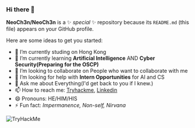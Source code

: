 ### Hi there 👋

**NeoCh3n/NeoCh3n** is a ✨ _special_ ✨ repository because its `README.md` (this file) appears on your GitHub profile.

Here are some ideas to get you started:

- 🔭 I’m currently studing on Hong Kong
- 🌱 I’m currently learning **Artificial Intelligence** AND **Cyber Security(Preparing for the OSCP)**
- 👯 I’m looking to collaborate on People who want to collaborate with me
- 🤔 I’m looking for help with **Intern Opportunities** for AI and CS
- 💬 Ask me about Everything(I'd get back to you if I knew.)
- 📫 How to reach me: [Tryhackme](https://tryhackme.com/p/qu2045), [Linkedin](https://www.linkedin.com/in/chaoyanch3n/)
- 😄 Pronouns: HE/HIM/HIS
- ⚡ Fun fact: *Impermanence, Non-self, Nirvana*

<img src="https://tryhackme-badges.s3.amazonaws.com/qu2045.png" alt="TryHackMe">
